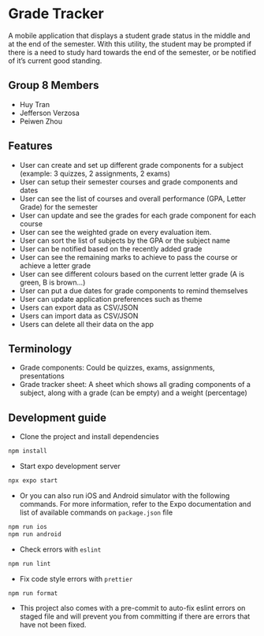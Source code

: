 # Grade Tracker
A mobile application that displays a student grade status  in the middle and at the end of the semester. With this utility, the student may be prompted if there is a need to study hard towards the end of the semester, or be notified of it’s current good standing. 

## Group 8 Members
- Huy Tran
- Jefferson Verzosa
- Peiwen Zhou

## Features
- User can create and set up different grade components for a subject (example: 3 quizzes, 2 assignments, 2 exams)
- User can setup their semester courses and grade components and dates
- User can see the list of courses and overall performance (GPA, Letter Grade) for the semester
- User can update and see the grades for each grade component for each course
- User can see the weighted grade on every evaluation item.
- User can sort the list of subjects by the GPA or the subject name
- User can be notified based on the recently added grade
- User can see the remaining marks to achieve to pass the course or achieve a letter grade
- User can see different colours based on the current letter grade (A is green, B is brown...)
- User can put a due dates for grade components to remind themselves
- User can update application preferences such as theme
- Users can export data as CSV/JSON
- Users can import data as CSV/JSON
- Users can delete all their data on the app

## Terminology
- Grade components: Could be quizzes, exams, assignments, presentations
- Grade tracker sheet: A sheet which shows all grading components of a subject, along with
a grade (can be empty) and a weight (percentage)

## Development guide
- Clone the project and install dependencies
```sh
npm install
```

- Start expo development server
```sh
npx expo start
```

- Or you can also run iOS and Android simulator with the following commands. For more information,
refer to the Expo documentation and list of available commands on `package.json` file
```sh
npm run ios
npm run android
```

- Check errors with `eslint`
```sh
npm run lint
```

- Fix code style errors with `prettier`
```sh
npm run format
```

- This project also comes with a pre-commit to auto-fix eslint errors on staged file and will
prevent you from committing if there are errors that have not been fixed.